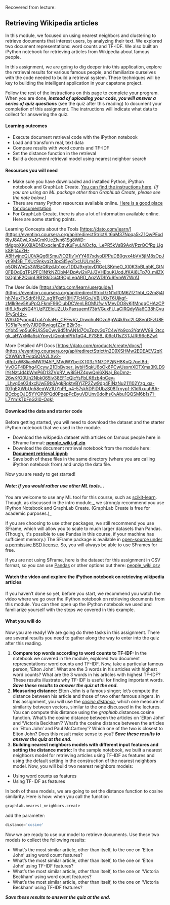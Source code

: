 Recovered from lecture:

## Retrieving Wikipedia articles

In this module, we focused on using nearest neighbors and clustering to retrieve documents that interest users, by analyzing their text. We explored two document representations: word counts and TF-IDF. We also built an iPython notebook for retrieving articles from Wikipedia about famous people.

In this assignment, we are going to dig deeper into this application, explore the retrieval results for various famous people, and familiarize ourselves with the code needed to build a retrieval system. These techniques will be key to building the intelligent application in your capstone project.

Follow the rest of the instructions on this page to complete your program. When you are done, **_instead of uploading your code, you will answer a series of quiz questions_** (see the quiz after this reading) to document your completion of this assignment. The instructions will indicate what data to collect for answering the quiz.

#### **Learning outcomes**

- Execute document retrieval code with the iPython notebook
- Load and transform real, text data
- Compare results with word counts and TF-IDF
- Set the distance function in the retrieval
- Build a document retrieval model using nearest neighbor search

#### **Resources you will need**

- Make sure you have downloaded and installed Python, iPython notebook and GraphLab Create. [You can find the instructions here](https://eventing.coursera.org/api/redirectStrict/GcisOGuMlUuHxHnOJT7Uymj1xy3E8lJCtbVsp7z3DS3HqQI-6363aiXO6oeYIs9b-JCx-3mALcZWNjA4JIcksw.A0uAR3GuoQXmeVALBrDI0A.iqzUGJhqNzlEvqOO8s1vLtGxYslF6DmqYp62noMaIYRTSV0zLD-mjDDCzYMhzwWW6-kiCDx0Fef02_5e910dOlk7v4TO_aWCuhXgrenCHlhzeypL-MbAG83z5ohXjcLVCTUDfe8i4Q_c6X7-Ma74kmyNZK4u1yrTosmuzkQ-el0xlsUc4OFU4g-QD9BLSp0NgfTuTUAWXnePSiFCfKOO8XMudrxYVjNgJFdFDVQ9dZwTFu1Rsr4ilxx3BdkCJ8K0e9NbkTaC61-aZE2Bmns-0csynm2-0JAZvQAgzvjfJmU). _(If you are using an ML package other than GraphLab Create, please see the note below.)_
- There are many Python resources available online. [Here is a good place for documentation](https://eventing.coursera.org/api/redirectStrict/Pd5dN7A7A5xEby8hM1ldx6mxIIjqWk4JT_7KMZ1lit-kURdEc7GHPlhRKkEqNMqpuSOUpce9FjIpfocZsja9lg.T46On5GxTO5h5Jx_NWaZjQ.ywuDqNw_xZhQQF4qB9MzDkcPnqgDxFFVTEy51GyXZwr7nX6uw1RXKfEWzOpVKBPhAHHbIz08hFNfiKndMSOGTxdxfojwTkwKt04L6JFj7NArtobdTt8KVHaqcml9xvW8y4__Sepjvl5_L72TXNqnO5nc77f1Ge23VLC94wO89sgKCoFv4MDCyRvBrmlztsl8aXSrEqRYCNX5rkIjEw54axaJ_2hHJlVfewsYu4dhJrIUFlWYImb87qayVNXuVL7UgQqqDHdMIRR0kEeWJlNHRSgP_lvLUIAe3BrgMq0PkVNQTllTno13gsFD4f_HGt0W).
- For GraphLab Create, there is also a lot of information available online. Here are some starting points.

 Learning Concepts about the Tools [https://dato.com/learn/](https://eventing.coursera.org/api/redirectStrict/Lt6aM37Npqa5kZ1QwPExd8IyJ8A0wLXoACmKUeZIvn61Sg8iWD-tMgppXKvXjIADNDxqclenEdyKuFyuLNOcfg._LePR5kVsB9AqVPzrQCfRg.LlgkSPjt4cZH-A8HwjncQU0VAQg6ISmu7IO21Iv1vYY497xdvoDPPuDB0gvx4bVV5jIM8sOpJyti9M3B_TXUc9nkvq2t3pxSI5ygTxcUULm4R-p5ONWnQs3WBzQRzdJb1xovTDDJ9xgtovD1GeLSKmeO_XI0K3bBLqbK_GtN0FBOq0qTPLPFC1NfkNZDbM4DpAyl2vPJJ3VHEbuKUodJfKAi6LTp70_milZXtsOgIhF2QcipLBB18kDci4tROpLeqARD_AqzWDhYu6fvmW7WrA)

 The User Guide [https://dato.com/learn/userguide/](https://eventing.coursera.org/api/redirectStrict/zN1clf0M6ZfZ1hbt_Q2m8j4Ihh74uxTkSdr6HU2_ag1fFgzH8Hj77cl4GpJVBjUOxT6Ujkgf-zMIk9ev5KuPpQ.FkmF96CiubDCVenLBOMUfw.VMevDO8vKjfMngqCHAzCPtfI6_k5xzNG4YUzPZEloUZLUxPaxsuemf73trVGuxFU_aCIRQdyWa6C38hCvu1Py5r4dx-WAkGPyoop4TraIZp5aHx_CEEwVz_0rwohuNOzoAgW4kRxc2LQ8eqGFzU8F1G51aPenKy7JDDlRwiqgfZ2nIB2lr3o-cYbb5lvp5u0RUjS5pCwv9d5fnAN1d7OxZpzvGx7C4wYp9cp3YqtWV89_2tccgk_aHWxMIa5skYpnyLiQcqtmPfbTqG4_P7SEB_j09cU1sZ3TJJRt96cBZw)

 More Detailed API Docs [https://dato.com/products/create/docs/](https://eventing.coursera.org/api/redirectStrict/n2D9XSHMw2EDEAEV2qKCXWGNftFvlqSO1A2LXv2-dRpLqW8liaeMWf945P_MVdWYbeitXT03zYN7DP2jNH8KpQ.7qet8d-VvOGF4BPhg4Ccyw.21DbBvper_jwbH5qkU6oOk6PCwUsxmXDTXma3KLD9IYsNztJd4bWmP6D13ZVpRV_w8i5HZ4gwQni6XNaj_BgDmz-26wKfO0Uh2Nbk065lv38EF1cQlcYsFbLK6zb4pCey-_Lhvq0e034xclUwE9b6AgkRqktvBYjZP2Zw9dp4FINzNu211102Yzg_qa-f0TgEXWbUq58eqWz1UYhPf_p4-57sk5DPiDUbzS08Tryypf-K1dRxuuh8A-BOcbgOJD5YYOP8PQd0PgepPcByuVDUnv0doIhsCvAbu1QQSM6b1s71-L7Ym1kTbFnG2I0-Ogk)

#### Download the data and starter code

Before getting started, you will need to download the dataset and the starter iPython notebook that we used in the module.

- Download the wikipedia dataset with articles on famous people here in SFrame format: **[people_wiki.gl.zip](https://eventing.coursera.org/api/redirectStrict/GKsSRrYkoeGfc5XjAKr6ncJ3J2ubnIm999yQqv35HDem2Ta9G7KHR0vHwNYFo0f-Z6Vmdknu3Zu3bUKLjLaN0g.dQ7WrvOu097_hXA-L_GwEQ.jyciXHStsYv3slLocnd8PMgNlMfQWxmgbAG7CjqHwZynJhmlBupunsBPgk-m9M5gtckqHwtnp2xIuaeanrjL3wCNfhycxlTM4wSZ4paOra3d-e2T9AYkf1jHWbcm07PeSsoRpDGFCc2sMLE12rGGiGh8lb5VTCsXWLhrOlxJI-y2A5xRb_TfJIyNsYFZLqGohOxhZfZ4cTuQUcWVYNkUyfXoza0Sfy4Oh8uN56yKkyggBgWBvh75PKH_OQQBYQr_hq-Ktl_KHyfJWYhLZTos9J1vI0ZWyc2SMih3Giemggw7un5IsVJfzQKXQGc_LHRuCFcTj9qx87eY_v1dD-j9ZFmuDwJH7hqnkPdGKFJ5dLWH8yqlATycr-Hg6VneVoy_07fpLFLomtWuNxpJLjTsTmWev8hmLtwzDUIyY55Ik1TJkty7b4xuj4smVD7pWEE9)**
- Download the document retrieval notebook from the module here: **[Document retrieval.ipynb](https://eventing.coursera.org/api/redirectStrict/_eqO9XZ27B170KFo6clxBJ4oi_yUvcMdqdekzCHFeafU_qeMrfxrQ60VWa0qrt-n4mfHhY2fzLK2sgG9Za7ynA.YZZBch-KNR48GrGoeaY5Kg.FiFl2enCXjdviicIHf89_Hzi99nT8sWn8DbvAf5onC4LPyTKlB8PpUYW-gLgT8JYHe9PeULpoA_OcjOEX14E3Y9ojALKbUIQ2D1_816EstaQn-ceebdzxnpqGo6Is07Hskmf-YpQTMhG4miRnyOH9e-6Fev842APTR7ruYgihl0S1PYvS2wDYKo8sxxGWGsVtTsVrS20O4ChC6L_-evQKu9pcWT0QeP6nLzQpaC7I41_UGgy_5pjbxaXu2ePbeooQ_R4chYpR65iDGp-nbY9tYwU_4KubldVY8C9rhqXU6n91OG4wjRzTxG9ViuFTmGtto2Z-d5VPGLww-yhJf0b0U94KEiKBEPqUBYRpRujfrmivgJWZwM-E2dvZ88V7H8mIaop5xwB46vN189WWiyhGncNgZyR29izgBa_fQlsQjnXT6qoAlDZEq8L_S6EvTcB28A6fNoFHHRKnBus5r5yuw)**
- Save both of these files in the same directory (where you are calling iPython notebook from) and unzip the data file.

Now you are ready to get started!

#### _**Note: If you would rather use other ML tools...**_

You are welcome to use any ML tool for this course, such as [scikit-learn](https://eventing.coursera.org/api/redirectStrict/Sy3lss2nzwqCTPV1YCcIc_vVuMlpW8mIUPS_WbzTSEBNnKRa_aXtolMLxtyOR4ThjLjjQkjABHzhMlLclen18Q.mHqMnv0rhlSNNRKKZWBKOQ.MC8XuZQoGwCrz8jDaqlYYgBTkS6c27NMgJwnTRbkD-NKLd8zHh7YIKbAD_VfKfNnjZecQhcYYl1cXD5RdOHAaKJhHS8W7kHGIkwAVfWVApmQrfTRmu-s9weDCo3A-6adZYe_gRj8df-cp77X2aIPrbAJdEX79xaBMbblA5ICxiUABrQuu1IveIRi8gaK5_vheQmaIXixYHJgG2bByhgYweEI4j_FW3kJe_qJhPP3cLDOJIHcb2I3W_HOo6wwhGn7oxMpg2hRTLKUxVqM36xeksPPU41VW3DkSX0mniZG2t8). Though, as discussed in the intro module,_ we strongly recommend you use IPython Notebook and GraphLab Create. (GraphLab Create is free for academic purposes.)_

If you are choosing to use other packages, we still recommend you use SFrame, which will allow you to scale to much larger datasets than Pandas. (Though, it's possible to use Pandas in this course, if your machine has sufficient memory.) The SFrame package is available in [open-source under a permissive BSD license](https://eventing.coursera.org/api/redirectStrict/FWvrFKHqSccB0PmlC6vdOGxZX-IgOkGFrIBHNQFv8YL7n16pjIIaBCfXE6N6o3J-GVRIPwXWGd-jokeZ82t-OA.9ZbPB_0u0lyAEtiI-eHidQ.0V-cV7DuFtyUvkTVGml6RQhnduu7Yrvu4W-wsAJIin6GILZbfsTGonXYdQOY7VtBeGso9_qJBaogTnc3vnRSU39kM6DFJ6mWwD4uaERda62Kgp8zn-QT-055c88eWtuprX008Bk2ayLOlKm27H60ec8Ldb_JZXtX4nArPjAdFSlMOle7qzmbbAtr08XkL1XMddq7Be2c8AHkcUTEMHttQSCxMJzzhZPm7udqXpO6FxYJ1xu_Ulj5cDVgv01W2cUqad59EQpu4PpliuYFcBPR6ALzkYjDcGqcvjmE3ymvIu8). So, you will always be able to use SFrames for free.

If you are not using SFrame, here is the dataset for this assignment in CSV format, so you can use [Pandas](https://eventing.coursera.org/api/redirectStrict/L42mCO45hMc2hIHM-3XQ9AbBJfwrnnzOdonEn4sL7VXn-ETKcUERMyN5Wrsu3oo8bhpovrhFQWVWWRhf5cttXw.F9gYl7lkijdr-CNDbFRfsA.TwaXDMp-IVVSvRPM-hM1VM7o851XgAEhO5S_SNGrdlEHQ0J-3OYFofXEWerf3leOTKz2smQ6J1D4sZb7SOrpyHmL7BMak8amhPCC3e77l7LhqvDhCdfjOXAepc3TKt944J5Utd6yAoDZMax8z4UmWJHXb8yiRjDVHen7u1GmSLJ8jOdf2O2y4pNjEMjT4Qmz-CEpXm6sZDvOCL2MkcXmXTHvNfoE1ak5WTnPPEJjNZIMJk7Eo6IqlTbYJ7oNSFXWv7-nvURg_-qr1DtvsnwRYQ) or other options out there: [people_wiki.csv](https://eventing.coursera.org/api/redirectStrict/9gqESG8_D0ZzBDBEgZUDRKrxRmUOchOhQc7mD4qHr1SOWgYdqKQ0baKAlgEH1EbTmJ-sYqyRQVO7pjVlCcgh2Q.IfVnWSjt7nxd9NNWq95jJA.t6KmRyo8-xCIBB7fxZivRvY-UlsuH-SaG8MI5PaZHI6LVtcrOmOR_MZAQ1g9wkSzPDfZMxTKvj4ECAwE3WUIy39azm-mX4Qwtkq3fCvA2F9MNoV9nUu1RIdPazJALSiV91vjdM4UQM8baLC3rKOkhAT6imCx5rtruuT5Iun7mnOD4ptjCAL8a3tsXUN1ob1CQVBChr2rsjoEpfZRAwUJRGuxwxa5ur4GE1Eo3FrX2amZkWEx4Dx98Sd9uNLl6NIRl0-hOmRbcWZMFLbbfPBG5uv75pucgVRvFDqYFTG0lTzjo_aOLyHjXY4FN_JtWrSgluFMOOMV1mdh9ox-lDSwa9tmcifBwhmbT6DjYSFAgIqWHpDXrhJUWTcJebl2WEUf)

#### Watch the video and explore the iPython notebook on retrieving wikipedia articles

If you haven’t done so yet, before you start, we recommend you watch the video where we go over the iPython notebook on retrieving documents from this module. You can then open up the iPython notebook we used and familiarize yourself with the steps we covered in this example.

#### What you will do

Now you are ready! We are going do three tasks in this assignment. There are several results you need to gather along the way to enter into the quiz after this reading.

1. **Compare top words according to word counts to TF-IDF:** In the notebook we covered in the module, explored two document representations: word counts and TF-IDF. Now, take a particular famous person, 'Elton John'. What are the 3 words in his articles with highest word counts? What are the 3 words in his articles with highest TF-IDF? These results illustrate why TF-IDF is useful for finding important words. **_Save these results to answer the quiz at the end._**
2. **Measuring distance:** Elton John is a famous singer; let’s compute the distance between his article and those of two other famous singers. In this assignment, you will use the _[cosine distance](https://eventing.coursera.org/api/redirectStrict/qBK8IS3aHLoSfRwTU7HZni0hHvuV76Lci27OC4fsFewxtfi8phWkIRN6jXU83lEyq3CNhFYYHjo1M77FwiK6aQ.jBdADI7M-E5RFjGnHx-XxA.b3j8Q34Ie0pgrnNrHYogxjGUyACmu0GqelMgVwL7LsFnccN2x-1-lgt91VLLkcuHW94i-ys1Y3iLrhjt7JoQAT-LH2WVpW2ZHG8J31suMcqX24kpAvczx3NjgDfdWTQY77KwyKW7cCo8kV7w0G8c-8-PR-KD6mF-E4ZvgvFYkxzHTOqbM5GFXIcJ3I4X3uZpskqq8Ju9kz3DJZ-uO3uUQWBXip2PpV58yzw1wsW_HvL8DHeQYnzr1eUgPKFGHBczW-izZJbH7UAG7DNtfYqdj7q_9p3lhTPztS4f6fShj9FkoYtcLqxjdQUYdfJPY8Kt9tqK7ekYjLFACNyqdTkemXLuOBmS3yAdIdeYmmmm2s84H7KPME6PfMnktEWhtFrkurvuubWntyYeLsz5x6swb0u8ewel2XYY0YU5RGcdKAwrJH64k5PhjFW3tvrz5ta6)_, which one measure of similarity between vectors, similar to the one discussed in the lectures. You can compute this distance using the _graphlab_.distances.cosine function. What’s the cosine distance between the articles on ‘Elton John’ and ‘Victoria Beckham’? What’s the cosine distance between the articles on ‘Elton John’ and Paul McCartney’? Which one of the two is closest to Elton John? Does this result make sense to you? _**Save these results to answer the quiz at the end.**_
3. **Building nearest neighbors models with different input features and setting the distance metric:** In the sample notebook, we built a nearest neighbors model for retrieving articles using TF-IDF as features and using the default setting in the construction of the nearest neighbors model. Now, you will build two nearest neighbors models:

- Using word counts as features
- Using TF-IDF as features

In both of these models, we are going to set the distance function to cosine similarity. Here is how: when you call the function

```python
graphlab.nearest_neighbors.create
```
add the parameter:

```python
distance='cosine'
```

Now we are ready to use our model to retrieve documents. Use these two models to collect the following results:

- What’s the most similar article, other than itself, to the one on ‘Elton John’ using word count features?
- What’s the most similar article, other than itself, to the one on ‘Elton John’ using TF-IDF features?
- What’s the most similar article, other than itself, to the one on ‘Victoria Beckham’ using word count features?
- What’s the most similar article, other than itself, to the one on ‘Victoria Beckham’ using TF-IDF features?

_**Save these results to answer the quiz at the end.**_
